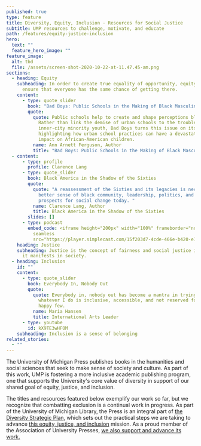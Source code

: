 ```yaml
---
published: true
type: feature
title: Diversity, Equity, Inclusion - Resources for Social Justice
subtitle: UMP resources to challenge, motivate, and educate
path: /features/equity-justice-inclusion
hero:
  text: ""
  feature_hero_image: ""
feature_image:
  alt: tbd
  file: /assets/screen-shot-2020-10-22-at-11.47.45-am.png
sections:
  - heading: Equity
    subheading: In order to create true equality of opportunity, equity is needed to
      ensure that everyone has the same chance of getting there.
    content:
      - type: quote_slider
        book: "Bad Boys: Public Schools in the Making of Black Masculinity"
        quote:
          quote: Public schools help to create and shape perceptions black masculinity.
            Rather than link the demise of urban schools to the troubles of
            inner-city minority youth, Bad Boys turns this issue on its head by
            highlighting how urban school practices can have a devastating
            impact on African-American children.
          name: Ann Arnett Ferguson, Author
          title: "Bad Boys: Public Schools in the Making of Black Masculinity"
  - content:
      - type: profile
        profile: Clarence Lang
      - type: quote_slider
        book: Black America in the Shadow of the Sixties
        quote:
          quote: "A reassessment of the Sixties and its legacies is necessary to make
            better sense of black community, leadership, politics, and the
            prospects for social change today. "
          name: Clarence Lang, Author
          title: Black America in the Shadow of the Sixties
        slides: []
      - type: podcast
        embed_code: <iframe height="200px" width="100%" frameborder="no" scrolling="no"
          seamless
          src="https://player.simplecast.com/15f203d7-4cde-466e-b420-e1aef1463cf4?dark=false"></iframe>
    heading: Justice
    subheading: Justice is the concept of fairness and social justice is fairness as
      it manifests in society.
  - heading: Inclusion
    id: ""
    content:
      - type: quote_slider
        book: Everybody In, Nobody Out
        quote:
          quote: Everybody in, nobody out has become a mantra in trying to ensure that
            whatever I do is inclusive, accessible, and not reserved for the
            happy few.
          name: Maria Hansen
          title: International Arts Leader
      - type: youtube
        id: kX9TE3wHFOM
    subheading: Inclusion is a sense of belonging
related_stories:
  - ""
---
```

The University of Michigan Press publishes books in the humanities and social sciences that seek to make sense of society and culture. As part of this work, UMP is fostering a more inclusive academic publishing program, one that supports the University's core value of diversity in support of our shared goal of equity, justice, and inclusion.

The titles and resources featured below exemplify our work so far, but we recognize that combatting exclusion is a continual work in progress.  As part of the University of Michigan Library, the Press is an integral part of [the Diversity Strategic Plan](https://lib.umich.edu/about-us/about-library/diversity-equity-inclusion-and-accessibility/diversity-strategic-plan), which sets out the practical steps we are taking to advance [this equity, justice, and inclusion](https://www.press.umich.edu/about#equity) mission. As a proud member of the Association of University Presses, [we also support and advance its work.](https://aupresses.org/about-aupresses/committees-task-forces/equity-justice-inclusion-committee/)